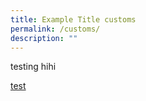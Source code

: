 ```yaml
---
title: Example Title customs
permalink: /customs/
description: ""
---
```


testing hihi

[test](https://google.com)
